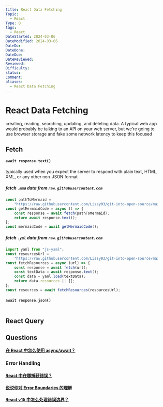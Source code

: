 ```yaml
---
title: React Data Fetching
Topic:
  - React
Type: D
tags:
  - React
DateStarted: 2024-03-06
DateModified: 2024-03-06
DateDo:
DateDone:
DateDue:
DateReviewed:
Reviewed:
Difficulty:
status:
Comment:
aliases:
  - React Data Fetching
---
```


# React Data Fetching

creating, reading, searching, updating, and deleting data. A typical web app would probably be talking to an API on your web server, but we're going to use browser storage and fake some network latency to keep this focused

## Fetch

#### `await response.text()`

typically used when you expect the server to respond with plain text, HTML, XML, or any other non-JSON format

##### fetch `.mmd` data from `raw.githubusercontent.com`

```js
const pathToMermaid =
	"https://raw.githubusercontent.com/Lissy93/git-into-open-source/main/guides/roadmap.mmd";
const getMermaidCode = async () => {
	const response = await fetch(pathToMermaid);
	return await response.text();
};
const mermaidCode = await getMermaidCode();
```

##### fetch `.yml` data from `raw.githubusercontent.com`

```js
import yaml from "js-yaml";
const resourcesUrl =
	"https://raw.githubusercontent.com/Lissy93/git-into-open-source/main/resources.yml";
const fetchResources = async (url) => {
	const response = await fetch(url);
	const textData = await response.text();
	const data = yaml.load(textData);
	return data.resources || [];
};
const resources = await fetchResources(resourcesUrl);
```

#### `await response.json()`

```js

```

## React Query

## Questions

#### [在 React 中怎么使用 async/await？](https://github.com/haizlin/fe-interview/issues/880)

### Error Handling

#### [React 中在哪捕获错误？](https://github.com/haizlin/fe-interview/issues/928)

#### [说说你对 Error Boundaries 的理解](https://github.com/haizlin/fe-interview/issues/701)

#### [React v15 中怎么处理错误边界？](https://github.com/haizlin/fe-interview/issues/859)
